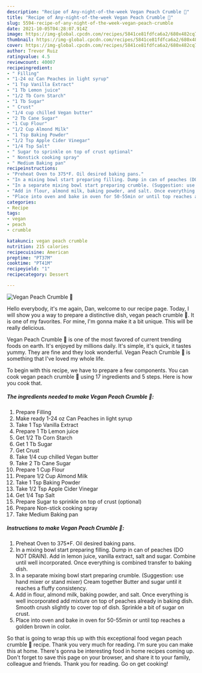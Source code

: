 ```yaml
---
description: "Recipe of Any-night-of-the-week Vegan Peach Crumble 🍑"
title: "Recipe of Any-night-of-the-week Vegan Peach Crumble 🍑"
slug: 5594-recipe-of-any-night-of-the-week-vegan-peach-crumble
date: 2021-10-05T04:28:07.914Z
image: https://img-global.cpcdn.com/recipes/5841ce81fdfca6a2/680x482cq70/vegan-peach-crumble-recipe-main-photo.jpg
thumbnail: https://img-global.cpcdn.com/recipes/5841ce81fdfca6a2/680x482cq70/vegan-peach-crumble-recipe-main-photo.jpg
cover: https://img-global.cpcdn.com/recipes/5841ce81fdfca6a2/680x482cq70/vegan-peach-crumble-recipe-main-photo.jpg
author: Trevor Ruiz
ratingvalue: 4.5
reviewcount: 40007
recipeingredient:
- " Filling"
- "1-24 oz Can Peaches in light syrup"
- "1 Tsp Vanilla Extract"
- "1 Tb Lemon juice"
- "1/2 Tb Corn Starch"
- "1 Tb Sugar"
- " Crust"
- "1/4 cup chilled Vegan butter"
- "2 Tb Cane Sugar"
- "1 Cup Flour"
- "1/2 Cup Almond Milk"
- "1 Tsp Baking Powder"
- "1/2 Tsp Apple Cider Vinegar"
- "1/4 Tsp Salt"
- " Sugar to sprinkle on top of crust optional"
- " Nonstick cooking spray"
- " Medium Baking pan"
recipeinstructions:
- "Preheat Oven to 375*F. Oil desired baking pans."
- "In a mixing bowl start preparing filling. Dump in can of peaches (DO NOT DRAIN). Add in lemon juice, vanilla extract, salt and sugar. Combine until well incorporated. Once everything is combined transfer to baking dish."
- "In a separate mixing bowl start preparing crumble. (Suggestion: use hand mixer or stand mixer) Cream together Butter and sugar until it reaches a fluffy consistency."
- "Add in flour, almond milk, baking powder, and salt. Once everything is well incorporated add mixture on top of peaches already in baking dish. Smooth crush slightly to cover top of dish. Sprinkle a bit of sugar on crust."
- "Place into oven and bake in oven for 50-55min or until top reaches a golden brown in color."
categories:
- Recipe
tags:
- vegan
- peach
- crumble

katakunci: vegan peach crumble 
nutrition: 215 calories
recipecuisine: American
preptime: "PT37M"
cooktime: "PT41M"
recipeyield: "1"
recipecategory: Dessert

---
```



![Vegan Peach Crumble 🍑](https://img-global.cpcdn.com/recipes/5841ce81fdfca6a2/680x482cq70/vegan-peach-crumble-recipe-main-photo.jpg)

Hello everybody, it's me again, Dan, welcome to our recipe page. Today, I will show you a way to prepare a distinctive dish, vegan peach crumble 🍑. It is one of my favorites. For mine, I'm gonna make it a bit unique. This will be really delicious.



Vegan Peach Crumble 🍑 is one of the most favored of current trending foods on earth. It's enjoyed by millions daily. It's simple, it's quick, it tastes yummy. They are fine and they look wonderful. Vegan Peach Crumble 🍑 is something that I've loved my whole life.


To begin with this recipe, we have to prepare a few components. You can cook vegan peach crumble 🍑 using 17 ingredients and 5 steps. Here is how you cook that.

<!--inarticleads1-->

##### The ingredients needed to make Vegan Peach Crumble 🍑:

1. Prepare  Filling
1. Make ready 1-24 oz Can Peaches in light syrup
1. Take 1 Tsp Vanilla Extract
1. Prepare 1 Tb Lemon juice
1. Get 1/2 Tb Corn Starch
1. Get 1 Tb Sugar
1. Get  Crust
1. Take 1/4 cup chilled Vegan butter
1. Take 2 Tb Cane Sugar
1. Prepare 1 Cup Flour
1. Prepare 1/2 Cup Almond Milk
1. Take 1 Tsp Baking Powder
1. Take 1/2 Tsp Apple Cider Vinegar
1. Get 1/4 Tsp Salt
1. Prepare  Sugar to sprinkle on top of crust (optional)
1. Prepare  Non-stick cooking spray
1. Take  Medium Baking pan




<!--inarticleads2-->

##### Instructions to make Vegan Peach Crumble 🍑:

1. Preheat Oven to 375*F. Oil desired baking pans.
1. In a mixing bowl start preparing filling. Dump in can of peaches (DO NOT DRAIN). Add in lemon juice, vanilla extract, salt and sugar. Combine until well incorporated. Once everything is combined transfer to baking dish.
1. In a separate mixing bowl start preparing crumble. (Suggestion: use hand mixer or stand mixer) Cream together Butter and sugar until it reaches a fluffy consistency.
1. Add in flour, almond milk, baking powder, and salt. Once everything is well incorporated add mixture on top of peaches already in baking dish. Smooth crush slightly to cover top of dish. Sprinkle a bit of sugar on crust.
1. Place into oven and bake in oven for 50-55min or until top reaches a golden brown in color.




So that is going to wrap this up with this exceptional food vegan peach crumble 🍑 recipe. Thank you very much for reading. I'm sure you can make this at home. There's gonna be interesting food in home recipes coming up. Don't forget to save this page on your browser, and share it to your family, colleague and friends. Thank you for reading. Go on get cooking!
